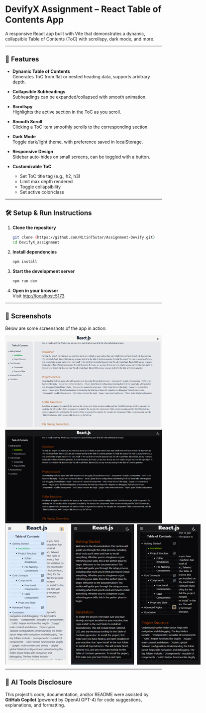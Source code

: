 # DevifyX Assignment – React Table of Contents App

A responsive React app built with Vite that demonstrates a dynamic, collapsible Table of Contents (ToC) with scrollspy, dark mode, and more.

---

## 🚀 Features

-   **Dynamic Table of Contents**  
    Generates ToC from flat or nested heading data, supports arbitrary depth.

-   **Collapsible Subheadings**  
    Subheadings can be expanded/collapsed with smooth animation.

-   **Scrollspy**  
    Highlights the active section in the ToC as you scroll.

-   **Smooth Scroll**  
    Clicking a ToC item smoothly scrolls to the corresponding section.

-   **Dark Mode**  
    Toggle dark/light theme, with preference saved in localStorage.

-   **Responsive Design**  
    Sidebar auto-hides on small screens, can be toggled with a button.

-   **Customizable ToC**
    -   Set ToC title tag (e.g., h2, h3)
    -   Limit max depth rendered
    -   Toggle collapsibility
    -   Set active color/class

---

## 🛠️ Setup & Run Instructions

1. **Clone the repository**

    ```bash
    git clone (https://github.com/NitinTSutar/Assignment-Devify.git)
    cd DevifyX_assignment
    ```

2. **Install dependencies**

    ```bash
    npm install
    ```

3. **Start the development server**

    ```bash
    npm run dev
    ```

4. **Open in your browser**  
   Visit [http://localhost:5173](http://localhost:5173)

---

## 📸 Screenshots

Below are some screenshots of the app in action:

<!-- Desktop view in Light Mode -->
<img src="./screenshots/desktop-lightmode.png" alt="Table of Contents Light - Wide Screen" height="300"/>

<!-- Desktop view in Dark Mode -->
<img src="./screenshots/desktop-darkmode.png" alt="Table of Contents Dark - Wide Screen" height="300"/>


<div style="display: flex; gap: 10px; align-items: flex-start;">
  <img src="./screenshots/mobile-lightmode.png" alt="Table of Contents Light - Small Screen" height="450"/>
  <img src="./screenshots/mobile-darkmode.png" alt="Table of Contents Dark - Small Screen" height="450"/>
  <img src="./screenshots/mobile-darkmode-Toc_open.png" alt="Table of Contents Dark - Small Screen ToC Open" height="450"/>
  
</div>

---

## 🤖 AI Tools Disclosure

This project’s code, documentation, and/or README were assisted by **GitHub Copilot** (powered by OpenAI GPT-4) for code suggestions, explanations, and formatting.
